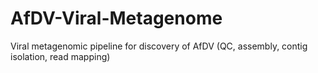 # AfDV-Viral-Metagenome
Viral metagenomic pipeline for discovery of AfDV (QC, assembly, contig isolation, read mapping)
